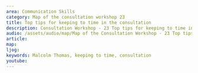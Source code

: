 ```yaml
---
area: Communication Skills
category: Map of the consultation workshop 23
title: Top tips for keeping to time in the consultation
description: Consultation Workshop - 23 Top tips for keeping to time in the consultation
audio: /assets/audio/map/Map of the Consultation Workshop - 23 Top tips for keeping to time in the consultation - MQ.mp3
article: 
map:
ljog:  
keywords: Malcolm Thomas, keeping to time, consultation
youtube: 
--- 
```

